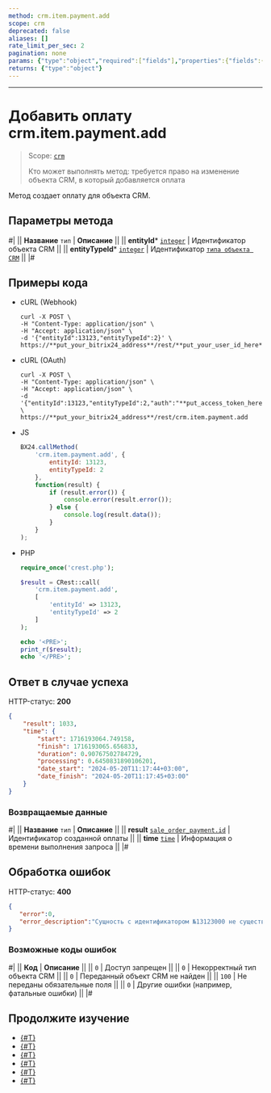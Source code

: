 ```yaml
---
method: crm.item.payment.add
scope: crm
deprecated: false
aliases: []
rate_limit_per_sec: 2
pagination: none
params: {"type":"object","required":["fields"],"properties":{"fields":{"type":"object"}}}
returns: {"type":"object"}
---
```



---

# Добавить оплату crm.item.payment.add

> Scope: [`crm`](../../../scopes/permissions.md)
>
> Кто может выполнять метод: требуется право на изменение объекта CRM, в который добавляется оплата

Метод создает оплату для объекта CRM.

## Параметры метода



#|
|| **Название**
`тип` | **Описание** ||
|| **entityId***
[`integer`](../../../../api-reference/data-types.md) | Идентификатор объекта CRM ||
|| **entityTypeId***
[`integer`](../../../../api-reference/data-types.md) | Идентификатор [`типа объекта CRM`](../../data-types.md#object_type) ||
|#

## Примеры кода





- cURL (Webhook)

    ```http
    curl -X POST \
    -H "Content-Type: application/json" \
    -H "Accept: application/json" \
    -d '{"entityId":13123,"entityTypeId":2}' \
    https://**put_your_bitrix24_address**/rest/**put_your_user_id_here**/**put_your_webhook_here**/crm.item.payment.add
    ```

- cURL (OAuth) 

    ```http
    curl -X POST \
    -H "Content-Type: application/json" \
    -H "Accept: application/json" \
    -d '{"entityId":13123,"entityTypeId":2,"auth":"**put_access_token_here**"}' \
    https://**put_your_bitrix24_address**/rest/crm.item.payment.add
    ```

- JS

    ```js
    BX24.callMethod(
        'crm.item.payment.add', {
            entityId: 13123,
            entityTypeId: 2
        },
        function(result) {
            if (result.error()) {
                console.error(result.error());
            } else {
                console.log(result.data());
            }
        }
    );
    ```

- PHP

    ```php
    require_once('crest.php');

    $result = CRest::call(
        'crm.item.payment.add',
        [
            'entityId' => 13123,
            'entityTypeId' => 2
        ]
    );

    echo '<PRE>';
    print_r($result);
    echo '</PRE>';
    ```



## Ответ в случае успеха

HTTP-статус: **200**

```json
{
    "result": 1033,
    "time": {
        "start": 1716193064.749158,
        "finish": 1716193065.656833,
        "duration": 0.90767502784729,
        "processing": 0.6450831890106201,
        "date_start": "2024-05-20T11:17:44+03:00",
        "date_finish": "2024-05-20T11:17:45+03:00"
    }
}
```

### Возвращаемые данные

#|
|| **Название**
`тип` | **Описание** ||
|| **result**
[`sale_order_payment.id`](../../../sale/data-types.md#sale_order_payment) | Идентификатор созданной оплаты ||
|| **time**
[`time`](../../../../api-reference/data-types.md) | Информация о времени выполнения запроса ||
|#

## Обработка ошибок

HTTP-статус: **400**

```json
{
   "error":0,
   "error_description":"Сущность с идентификатором №13123000 не существует"
}
```



### Возможные коды ошибок

#|
|| **Код** | **Описание** ||
|| `0` | Доступ запрещен ||
|| `0` | Некорректный тип объекта CRM  ||
|| `0` | Переданный объект CRM не найден ||
|| `100` | Не переданы обязательные поля ||
|| `0` | Другие ошибки (например, фатальные ошибки) ||
|#



## Продолжите изучение

- [{#T}](./crm-item-payment-delete.md)
- [{#T}](./crm-item-payment-get.md)
- [{#T}](./crm-item-payment-list.md)
- [{#T}](./crm-item-payment-pay.md)
- [{#T}](./crm-item-payment-unpay.md)
- [{#T}](./crm-item-payment-update.md)
